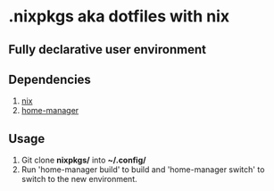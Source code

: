 # .nixpkgs aka dotfiles with nix

## Fully declarative user environment

## Dependencies

1. [nix](https://nixos.org/nix/)
2. [home-manager](https://github.com/rycee/home-manager)

## Usage

1. Git clone **nixpkgs/** into **~/.config/**
2. Run 'home-manager build' to build and 'home-manager switch' to switch to the new environment.
